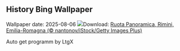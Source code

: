 ## History Bing Wallpaper
Wallpaper date: 2025-08-06
![](https://www.bing.com/th?id=OHR.RuotaRimini_IT-IT1297102060_UHD.jpg&w=1000)Download: [Ruota Panoramica, Rimini, Emilia-Romagna (© nantonov/iStock/Getty Images Plus)](https://www.bing.com/th?id=OHR.RuotaRimini_IT-IT1297102060_UHD.jpg)

Auto get programm by LtgX
